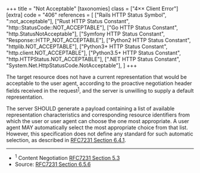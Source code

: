+++
title = "Not Acceptable"
[taxonomies]
class = ["4&times;&times; Client Error"]
[extra]
code = "406"
references = [
    ["Rails HTTP Status Symbol", ":not_acceptable"],
    ["Rust HTTP Status Constant", "http::StatusCode::NOT_ACCEPTABLE"],
    ["Go HTTP Status Constant", "http.StatusNotAcceptable"],
    ["Symfony HTTP Status Constant", "Response::HTTP_NOT_ACCEPTABLE"],
    ["Python2 HTTP Status Constant", "httplib.NOT_ACCEPTABLE"],
    ["Python3+ HTTP Status Constant", "http.client.NOT_ACCEPTABLE"],
    ["Python3.5+ HTTP Status Constant", "http.HTTPStatus.NOT_ACCEPTABLE"],
    [".NET HTTP Status Constant", "System.Net.HttpStatusCode.NotAcceptable"],
]
+++

The target resource does not have a current representation that would be acceptable to the user agent, according to the proactive negotiation header fields received in the request<sup>[1](#ref-1)</sup>, and the server is unwilling to supply a default representation.

The server SHOULD generate a payload containing a list of available representation characteristics and corresponding resource identifiers from which the user or user agent can choose the one most appropriate. A user agent MAY automatically select the most appropriate choice from that list. However, this specification does not define any standard for such automatic selection, as described in [RFC7231 Section 6.4.1][3].

---

* <span id="ref-1"><sup>1</sup> Content Negotiation
[RFC7231 Section 5.3][2]</span>
* Source: [RFC7231 Section 6.5.6][1]

[1]: <http://tools.ietf.org/html/rfc7231#section-6.5.6>
[2]: <http://tools.ietf.org/html/rfc7231#section-5.3>
[3]: <http://tools.ietf.org/html/rfc7231#section-6.4.1>
